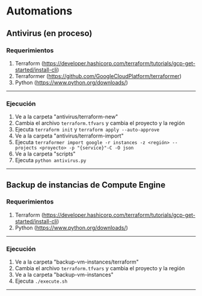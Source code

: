 # Automations

## Antivirus (en proceso)

### Requerimientos
1. Terraform (https://developer.hashicorp.com/terraform/tutorials/gcp-get-started/install-cli)
2. Terraformer (https://github.com/GoogleCloudPlatform/terraformer)
3. Python (https://www.python.org/downloads/)
---
### Ejecución
1. Ve a la carpeta "antivirus/terraform-new"
2. Cambia el archivo `terraform.tfvars` y cambia el proyecto y la región
3. Ejecuta `terraform init` y `terraform apply --auto-approve`
4. Ve a la carpeta "antivirus/terraform-import"
5. Ejecuta `terraformer import google -r instances -z <región> --projects <proyecto> -p "{service}"-C -O json`
6. Ve a la carpeta "scripts"
7. Ejecuta `python antivirus.py`
---

## Backup de instancias de Compute Engine

### Requerimientos
1. Terraform (https://developer.hashicorp.com/terraform/tutorials/gcp-get-started/install-cli)
2. Python (https://www.python.org/downloads/)
---
### Ejecución
1. Ve a la carpeta "backup-vm-instances/terraform"
2. Cambia el archivo `terraform.tfvars` y cambia el proyecto y la región
3. Ve a la carpeta "backup-vm-instances"
4. Ejecuta `./execute.sh`
---
